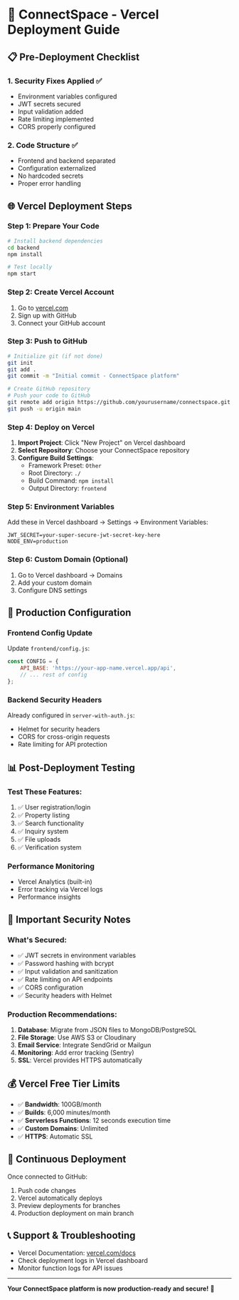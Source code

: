 # 🚀 ConnectSpace - Vercel Deployment Guide

## 📋 **Pre-Deployment Checklist**

### 1. **Security Fixes Applied** ✅
- Environment variables configured
- JWT secrets secured
- Input validation added
- Rate limiting implemented
- CORS properly configured

### 2. **Code Structure** ✅
- Frontend and backend separated
- Configuration externalized
- No hardcoded secrets
- Proper error handling

## 🌐 **Vercel Deployment Steps**

### **Step 1: Prepare Your Code**
```bash
# Install backend dependencies
cd backend
npm install

# Test locally
npm start
```

### **Step 2: Create Vercel Account**
1. Go to [vercel.com](https://vercel.com)
2. Sign up with GitHub
3. Connect your GitHub account

### **Step 3: Push to GitHub**
```bash
# Initialize git (if not done)
git init
git add .
git commit -m "Initial commit - ConnectSpace platform"

# Create GitHub repository
# Push your code to GitHub
git remote add origin https://github.com/yourusername/connectspace.git
git push -u origin main
```

### **Step 4: Deploy on Vercel**
1. **Import Project**: Click "New Project" on Vercel dashboard
2. **Select Repository**: Choose your ConnectSpace repository
3. **Configure Build Settings**:
   - Framework Preset: `Other`
   - Root Directory: `./`
   - Build Command: `npm install`
   - Output Directory: `frontend`

### **Step 5: Environment Variables**
Add these in Vercel dashboard → Settings → Environment Variables:
```
JWT_SECRET=your-super-secure-jwt-secret-key-here
NODE_ENV=production
```

### **Step 6: Custom Domain (Optional)**
1. Go to Vercel dashboard → Domains
2. Add your custom domain
3. Configure DNS settings

## 🔧 **Production Configuration**

### **Frontend Config Update**
Update `frontend/config.js`:
```javascript
const CONFIG = {
    API_BASE: 'https://your-app-name.vercel.app/api',
    // ... rest of config
};
```

### **Backend Security Headers**
Already configured in `server-with-auth.js`:
- Helmet for security headers
- CORS for cross-origin requests
- Rate limiting for API protection

## 📊 **Post-Deployment Testing**

### **Test These Features:**
1. ✅ User registration/login
2. ✅ Property listing
3. ✅ Search functionality
4. ✅ Inquiry system
5. ✅ File uploads
6. ✅ Verification system

### **Performance Monitoring**
- Vercel Analytics (built-in)
- Error tracking via Vercel logs
- Performance insights

## 🚨 **Important Security Notes**

### **What's Secured:**
- ✅ JWT secrets in environment variables
- ✅ Password hashing with bcrypt
- ✅ Input validation and sanitization
- ✅ Rate limiting on API endpoints
- ✅ CORS configuration
- ✅ Security headers with Helmet

### **Production Recommendations:**
1. **Database**: Migrate from JSON files to MongoDB/PostgreSQL
2. **File Storage**: Use AWS S3 or Cloudinary
3. **Email Service**: Integrate SendGrid or Mailgun
4. **Monitoring**: Add error tracking (Sentry)
5. **SSL**: Vercel provides HTTPS automatically

## 💰 **Vercel Free Tier Limits**
- ✅ **Bandwidth**: 100GB/month
- ✅ **Builds**: 6,000 minutes/month
- ✅ **Serverless Functions**: 12 seconds execution time
- ✅ **Custom Domains**: Unlimited
- ✅ **HTTPS**: Automatic SSL

## 🔄 **Continuous Deployment**
Once connected to GitHub:
1. Push code changes
2. Vercel automatically deploys
3. Preview deployments for branches
4. Production deployment on main branch

## 📞 **Support & Troubleshooting**
- Vercel Documentation: [vercel.com/docs](https://vercel.com/docs)
- Check deployment logs in Vercel dashboard
- Monitor function logs for API issues

---

**Your ConnectSpace platform is now production-ready and secure!** 🎉